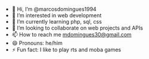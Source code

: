- 👋 Hi, I’m @marcosdomingues1994
- 👀 I’m interested in web development
- 🌱 I’m currently learning php, sql, css
- 💞️ I’m looking to collaborate on web projects and APIs
- 📫 How to reach me mdomingues30@gmail.com
- 😄 Pronouns: he/him
- ⚡ Fun fact: I like to play rts and moba games 

<!---
marcosdomingues1994/marcosdomingues1994 is a ✨ special ✨ repository because its `README.md` (this file) appears on your GitHub profile.
You can click the Preview link to take a look at your changes.
--->
